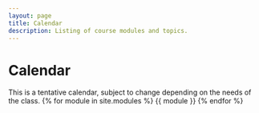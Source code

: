```yaml
---
layout: page
title: Calendar
description: Listing of course modules and topics.
---
```


# Calendar
This is a tentative calendar, subject to change depending on the needs of the class.
{% for module in site.modules %}
{{ module }}
{% endfor %}
